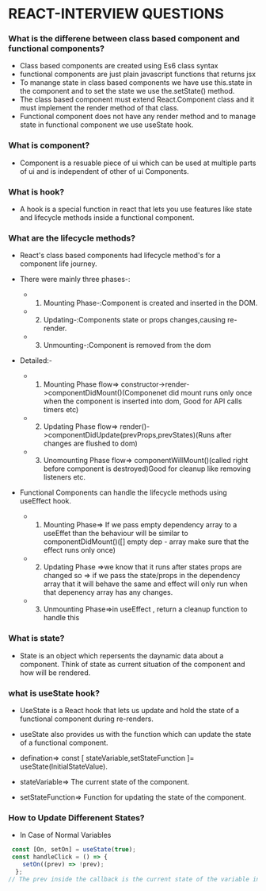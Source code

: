 # REACT-INTERVIEW QUESTIONS

### What is the differene between class based component and functional components?
- Class based components are created using Es6 class syntax
- functional components are just plain javascript functions that returns jsx
- To manange state in class based components we have use this.state in the component and to set the state we use the.setState() method.
- The class based component must extend React.Component class and it must implement the render method of that class.
- Functional component does not have any render method and to manage state in functional component we use useState hook.


### What is component?
- Component is a resuable piece of ui which can be used at multiple parts of ui and is independent of other of ui Components.


### What is hook?
- A hook is a special function in react that lets you use features like state and lifecycle methods inside a functional component.

### What are the lifecycle methods?
- React's class based components had lifecycle method's for a component life journey.
- There were mainly three phases-:
    - 1. Mounting Phase-:Component is created and inserted in the DOM.
    - 2. Updating-:Components state or props changes,causing re-render.
    - 3. Unmounting-:Component is removed from the dom
 - Detailed:-
    - 1. Mounting Phase flow=> constructor->render->componentDidMount()(Componenet did mount runs only once when the component is inserted into     dom, Good for API calls timers etc)
    - 2. Updating Phase flow=> render()->componentDidUpdate(prevProps,prevStates)(Runs after changes are flushed to dom)
    - 3. Unomounting Phase flow=> componentWillMount()(called right before component is destroyed)Good for cleanup like removing listeners etc.

- Functional Components can handle the lifecycle methods using useEffect hook.
    - 1. Mounting Phase=> If we pass empty dependency array to a useEffet than the behaviour will be similar to componentDidMount()([] empty dep - array make sure that the effect runs only once)
    - 2. Updating Phase =>we know that it runs after states props are changed so => if we pass the state/props in the dependency array that it will behave the same and effect will only run when that depenency array  has any changes.
    - 3. Unmounting Phase=>in useEffect , return a cleanup function to handle this


### What is state?
- State is an object which repersents the daynamic data about a component. Think of state as current situation of the component and how will be rendered.


### what is useState hook?
- UseState is a React hook that lets us update and hold the state of a functional component during re-renders. 
- useState also provides us with the function which can update the state of a functional component.

- defination=> const [ stateVariable,setStateFunction ]= useState(InitialStateValue).
- stateVariable=> The current state of the component.
- setStateFunction=> Function for updating the state of the component.

### How to Update Differenent States?
- In Case of Normal Variables

```javascript
 const [On, setOn] = useState(true);
 const handleClick = () => {
    setOn((prev) => !prev);
  };
// The prev inside the callback is the current state of the variable inside the component.

